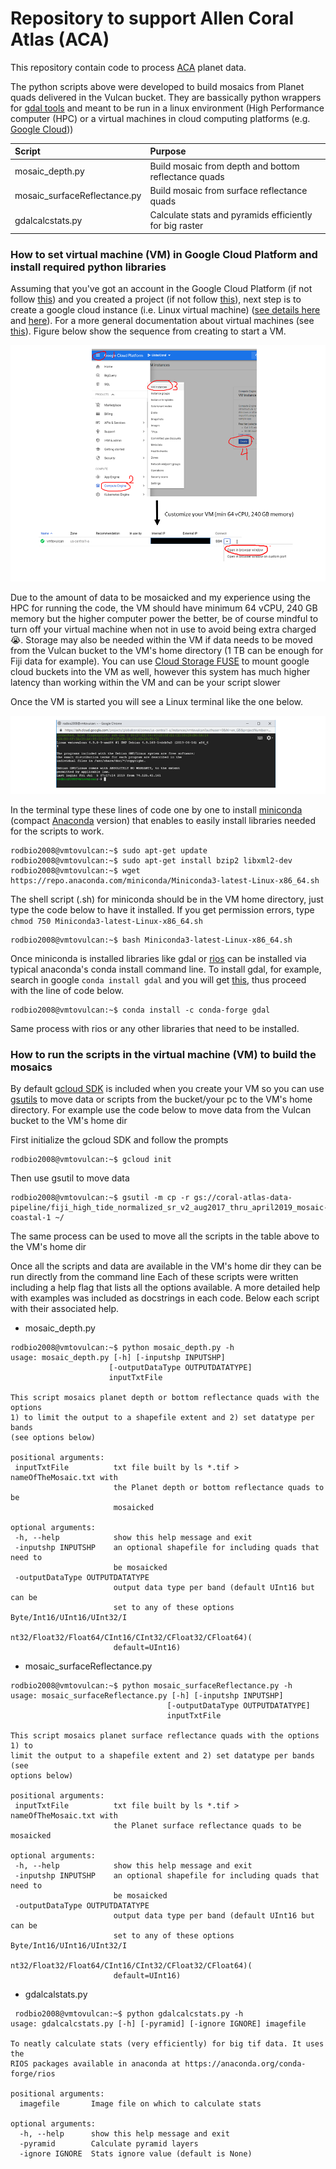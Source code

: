 # **Repository to support Allen Coral Atlas (ACA)**

This repository contain code to process [ACA](https://allencoralatlas.org/) planet data.

The python scripts above were developed to build mosaics from Planet quads delivered in the Vulcan bucket. They are bassically python wrappers 
for [gdal tools](https://gdal.org/) and meant to be run in a linux environment (High Performance 
computer (HPC) or a virtual machines in cloud computing platforms (e.g. [Google Cloud](https://cloud.google.com/)))



| Script        | Purpose           |
|:------------- |:-------------|  
|mosaic_depth.py|Build mosaic from depth and bottom reflectance quads| 
|mosaic_surfaceReflectance.py|Build mosaic from surface reflectance quads|  
|gdalcalcstats.py|Calculate stats and pyramids efficiently for big raster|

### **How to set virtual machine (VM) in Google Cloud Platform and install required python libraries**

Assuming that you've got an account in the Google Cloud Platform 
(if not follow [this](https://cloud.google.com/billing/docs/how-to/manage-billing-account))
and you created a project (if not follow
 [this](https://cloud.google.com/resource-manager/docs/creating-managing-projects)), next step 
 is to create a google cloud instance (i.e. Linux virtual machine) 
 ([see details here](https://cloud.google.com/compute/docs/quickstart-linux) and 
 [here](https://cloud.google.com/compute/docs/instances/create-start-instance)). For a more general documentation
 about virtual machines (see [this](https://cloud.google.com/compute/docs/instances/)). Figure below
 show the sequence from creating to start a VM.
 
 
 ![FlowchartVM](https://github.com/RSRCsupport/AllenCoralAtlas/blob/master/FlowChartVM.png)
 
 
 Due to the amount of data to be mosaicked and my experience using the HPC for running the code, 
 the VM should have minimum 64 vCPU, 240 GB memory but the higher computer power
 the better, be of course mindful to turn off your virtual machine when not in use to avoid being 
 extra charged :sob:. Storage may also be needed within the VM if data needs to be moved from the 
 Vulcan bucket to the VM's home directory (1 TB can be enough for Fiji data for example). You can use [Cloud 
 Storage FUSE](https://cloud.google.com/storage/docs/gcs-fuse) to mount google cloud buckets into the VM as well, however
 this system has much higher latency than working within the VM and can be your script slower 
 
 Once the VM is started you will see a Linux terminal like the one below. 

 ![VMTerminal](https://github.com/RSRCsupport/AllenCoralAtlas/blob/master/VMlinuxterm.png)
 
 In the terminal type these lines of code one by one to install [miniconda](https://conda.io/en/latest/miniconda.html) 
 (compact [Anaconda](https://www.anaconda.com/) version) that enables to easily install 
 libraries needed for the scripts to work.
 
 ````
 rodbio2008@vmtovulcan:~$ sudo apt-get update
 rodbio2008@vmtovulcan:~$ sudo apt-get install bzip2 libxml2-dev
 rodbio2008@vmtovulcan:~$ wget https://repo.anaconda.com/miniconda/Miniconda3-latest-Linux-x86_64.sh
 ````
 
 The shell script (.sh) for miniconda should be in the VM home directory, 
 just type the code below to have it installed. If you get permission errors, type `chmod 750 Miniconda3-latest-Linux-x86_64.sh`
 
 ````
 rodbio2008@vmtovulcan:~$ bash Miniconda3-latest-Linux-x86_64.sh
 ````
  Once miniconda is installed libraries like gdal or [rios](http://www.rioshome.org/en/latest/) can be installed via
  typical anaconda's conda install command line. To install gdal, for example, search in google `conda install gdal` 
  and you will get [this](https://anaconda.org/conda-forge/gdal), thus proceed with the line of code below. 
  
  ```` 
 rodbio2008@vmtovulcan:~$ conda install -c conda-forge gdal
  ````
 
 Same process with rios or any other libraries that need to be installed.
 
 
 ### **How to run the scripts in the virtual machine (VM) to build the mosaics**
 
 By default [gcloud SDK](https://cloud.google.com/sdk/docs/quickstart-linux) is included when you create your VM
 so you can use [gsutils](https://cloud.google.com/storage/docs/gsutil) to move data or scripts from the bucket/your pc
 to the VM's home directory. For example use the code below to move data from the Vulcan bucket to the VM's home dir
 
 First initialize the gcloud SDK and follow the prompts
 ````
 rodbio2008@vmtovulcan:~$ gcloud init
 ````
 Then use gsutil to move data
 
 ````
 rodbio2008@vmtovulcan:~$ gsutil -m cp -r gs://coral-atlas-data-pipeline/fiji_high_tide_normalized_sr_v2_aug2017_thru_april2019_mosaic-coastal-1 ~/
 
 ````
 
 The same process can be used to move all the scripts in the table above to the VM's home dir
 
 Once all the scripts and data are available in the VM's home dir they can be run directly from the command line 
 Each of these scripts were written including a help flag that lists all the options available.
 A more detailed help with examples was included as docstrings in each code.
 Below each script with their associated help. 
 
 - mosaic_depth.py
 ``````  
 rodbio2008@vmtovulcan:~$ python mosaic_depth.py -h
usage: mosaic_depth.py [-h] [-inputshp INPUTSHP]
                       [-outputDataType OUTPUTDATATYPE]
                       inputTxtFile

This script mosaics planet depth or bottom reflectance quads with the options
1) to limit the output to a shapefile extent and 2) set datatype per bands
(see options below)

positional arguments:
  inputTxtFile          txt file built by ls *.tif > nameOfTheMosaic.txt with
                        the Planet depth or bottom reflectance quads to be
                        mosaicked

optional arguments:
  -h, --help            show this help message and exit
  -inputshp INPUTSHP    an optional shapefile for including quads that need to
                        be mosaicked
  -outputDataType OUTPUTDATATYPE
                        output data type per band (default UInt16 but can be
                        set to any of these options Byte/Int16/UInt16/UInt32/I
                        nt32/Float32/Float64/CInt16/CInt32/CFloat32/CFloat64)(
                        default=UInt16)

 ``````
 
 - mosaic_surfaceReflectance.py
 ````
 rodbio2008@vmtovulcan:~$ python mosaic_surfaceReflectance.py -h
usage: mosaic_surfaceReflectance.py [-h] [-inputshp INPUTSHP]
                                    [-outputDataType OUTPUTDATATYPE]
                                    inputTxtFile

This script mosaics planet surface reflectance quads with the options 1) to
limit the output to a shapefile extent and 2) set datatype per bands (see
options below)

positional arguments:
  inputTxtFile          txt file built by ls *.tif > nameOfTheMosaic.txt with
                        the Planet surface reflectance quads to be mosaicked

optional arguments:
  -h, --help            show this help message and exit
  -inputshp INPUTSHP    an optional shapefile for including quads that need to
                        be mosaicked
  -outputDataType OUTPUTDATATYPE
                        output data type per band (default UInt16 but can be
                        set to any of these options Byte/Int16/UInt16/UInt32/I
                        nt32/Float32/Float64/CInt16/CInt32/CFloat32/CFloat64)(
                        default=UInt16)
````
- gdalcalstats.py
````
 rodbio2008@vmtovulcan:~$ python gdalcalcstats.py -h
usage: gdalcalcstats.py [-h] [-pyramid] [-ignore IGNORE] imagefile

To neatly calculate stats (very efficiently) for big tif data. It uses the
RIOS packages available in anaconda at https://anaconda.org/conda-forge/rios

positional arguments:
  imagefile       Image file on which to calculate stats

optional arguments:
  -h, --help      show this help message and exit
  -pyramid        Calculate pyramid layers
  -ignore IGNORE  Stats ignore value (default is None)
````